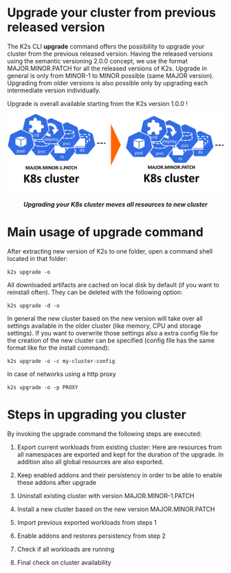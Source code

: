<!--
SPDX-FileCopyrightText: © 2023 Siemens Healthcare GmbH

SPDX-License-Identifier: MIT
-->

# Upgrade your cluster from previous released version

The K2s CLI **upgrade** command offers the possibility to upgrade your cluster from the previous released version.
Having the released versions using the semantic versioning 2.0.0 concept, we use the format MAJOR.MINOR.PATCH for all the released versions of K2s.
Upgrade in general is only from MINOR-1 to MINOR possible (same MAJOR version). Upgrading from older versions is also possible only by upgrading each intermediate version individually.

Upgrade is overall available starting from the K2s version 1.0.0 !

![Image](/doc/assets/upgrade.png)
***<p style="text-align: center;">Upgrading your K8s cluster moves all resources to new cluster</p>***

# Main usage of upgrade command

After extracting new version of K2s to one folder, open a command shell located in that folder:

```
k2s upgrade -o
```

All downloaded artifacts are cached on local disk by default (if you want to reinstall often). They can be deleted with the following option:

```
k2s upgrade -d -o
```

In general the new cluster based on the new version will take over all settings available in the older cluster (like memory, CPU and storage settings).
If you want to overwrite those settings also a extra config file for the creation of the new cluster can be specified (config file has the same format like for the install command):

```
k2s upgrade -o -c my-cluster-config
```

In case of networks using a http proxy

```
k2s upgrade -o -p PROXY
```

# Steps in upgrading you cluster

By invoking the upgrade command the following steps are executed:
1. Export current workloads from existing cluster:
Here are resources from all namespaces are exported and kept for the duration of the upgrade. In addition also all global resources are also exported.

2. Keep enabled addons and their persistency in order to be able to enable these addons after upgrade

3. Uninstall existing cluster with version MAJOR.MINOR-1.PATCH

4. Install a new cluster based on the new version MAJOR.MINOR.PATCH

5. Import previous exported workloads from steps 1

6. Enable addons and restores persistency from step 2

7. Check if all workloads are running

8. Final check on cluster availability


